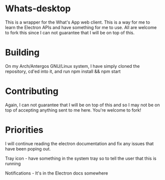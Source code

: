 # Whats-desktop

This is a wrapper for the What's App web client. This is a way for me to learn the Electron APIs and have something for me to use. 
All are welcome to fork this since I can not guarantee that I will be on top of this.

# Building

On my Arch/Antergos GNU/Linux system, I have simply cloned the repository, cd'ed into
it, and run npm install && npm start

# Contributing

Again, I can not guarantee that I will be on top of this and so I may
not be on top of accepting anything sent to me here. You're welcome to fork!

# Priorities

I will continue reading the electron documentation and fix any issues that have been poping out.

Tray icon - have something in the system tray so to tell the user that this is running

Notifications - It's in the Electron docs somewhere
